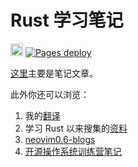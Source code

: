 # Rust 学习笔记

[<img alt="github" src="https://img.shields.io/github/license/zjp-CN/rust-note?color=blue" height="20">](https://github.com/zjp-CN/rust-note)
[![Pages deploy](https://github.com/zjp-CN/rust-note/actions/workflows/pages.yml/badge.svg)](https://github.com/zjp-CN/rust-note/actions/workflows/pages.yml)

[这里](https://github.com/zjp-CN/rust-note)主要是笔记文章。

此外你还可以浏览：
1. 我的[翻译](https://zjp-cn.github.io/translations)
2. 学习 Rust 以来搜集的[资料](https://www.yuque.com/zhoujiping/programming/rust-materials)
3. [neovim0.6-blogs](https://zjp-cn.github.io/neovim0.6-blogs)
4. [开源操作系统训练营笔记](https://zjp-cn.github.io/os-notes/)
